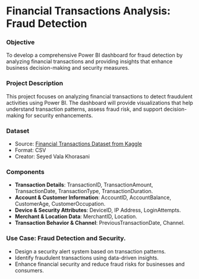 # Financial Transactions Analysis: Fraud Detection

### Objective
To develop a comprehensive Power BI dashboard for fraud detection by analyzing financial transactions and providing insights that enhance business decision-making and security measures.

### Project Description
This project focuses on analyzing financial transactions to detect fraudulent activities using Power BI. The dashboard will provide visualizations that help understand transaction patterns, assess fraud risk, and support decision-making for security enhancements.

### Dataset

* Source: [Financial Transactions Dataset from Kaggle](https://www.kaggle.com/datasets/valakhorasani/bank-transaction-dataset-for-fraud-detection)
* Format: CSV
* Creator: Seyed Vala Khorasani

### Components

* **Transaction Details**: TransactionID, TransactionAmount, TransactionDate, TransactionType, TransactionDuration.
* **Account & Customer Information**: AccountID, AccountBalance, CustomerAge, CustomerOccupation.
* **Device & Security Attributes**: DeviceID, IP Address, LoginAttempts.
* **Merchant & Location Data**: MerchantID, Location.
* **Transaction Behavior & Channel**: PreviousTransactionDate, Channel.

### Use Case: Fraud Detection and Security.
- Design a security alert system based on transaction patterns.
- Identify fraudulent transactions using data-driven insights.
- Enhance financial security and reduce fraud risks for businesses and consumers.


